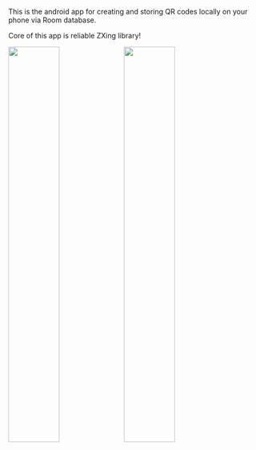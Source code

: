 This is the android app for creating and storing QR codes locally on your phone via Room database.

Core of this app is reliable ZXing library!

<img src="https://github.com/user-attachments/assets/1463cee1-28ea-43bb-b274-5c294c94ec8a" width=45%>
<img src="https://github.com/user-attachments/assets/de555fdc-c13f-4ead-ba60-bb6273ae92d5" width=45%>
